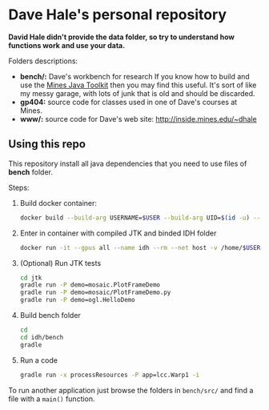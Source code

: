 # Dave Hale's personal repository

__David Hale didn't provide the data folder, so try to understand how functions work and use your data.__

Folders descriptions:

* __bench/:__ Dave's workbench for research
If you know how to build and use the [Mines Java Toolkit](https://github.com/MinesJTK/jtk) then you may find this useful. 
It's sort of like my messy garage, with lots of junk that is old 
and should be discarded.
* __gp404:__ source code for classes used in one of Dave's courses at Mines.
* __www/:__ source code for Dave's web site: http://inside.mines.edu/~dhale

## Using this repo

This repository install all java dependencies that you need to use files of __bench__ folder.

Steps:

1. Build docker container:

    ``` bash
    docker build --build-arg USERNAME=$USER --build-arg UID=$(id -u) --build-arg GID=$(id -g) -t hale/idh:latest .
    ```

2. Enter in container with compiled JTK and binded IDH folder

    ``` bash
    docker run -it --gpus all --name idh --rm --net host -v /home/$USER/idh:/home/$USER/idh -v /tmp/.X11-unix:/tmp/.X11-unix -v /etc/resolv.conf:/etc/resolv.conf -v /usr/lib/nvidia:/usr/lib/nvidia -e DISPLAY=$DISPLAY -e XAUTHORITY -e NVIDIA_DRIVER_CAPABILITIES=all hale/idh:latest bash
    ```

3. (Optional) Run JTK tests

    ``` bash
    cd jtk
    gradle run -P demo=mosaic.PlotFrameDemo
    gradle run -P demo=mosaic/PlotFrameDemo.py
    gradle run -P demo=ogl.HelloDemo
    ```

4. Build bench folder

    ``` bash
    cd 
    cd idh/bench
    gradle 
    ```

5. Run a code

    ``` bash
    gradle run -x processResources -P app=lcc.Warp1 -i
    ```

To run another application just browse the folders in `bench/src/` and find a file with a `main()` function.